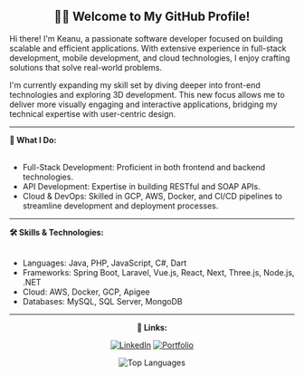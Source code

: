 <h2 align="center">
<strong>🧑‍💻 Welcome to My GitHub Profile!</strong>
</h2>
<p>
Hi there! I'm Keanu, a passionate software developer focused on building scalable and efficient applications. With extensive experience in full-stack development, mobile development, and cloud technologies, I   enjoy crafting solutions that solve real-world problems.
</p>
<p>
I'm currently expanding my skill set by diving deeper into front-end technologies and exploring 3D development. This new focus allows me to deliver more visually engaging and interactive applications, bridging my technical expertise with user-centric design.
</p>

<hr>
<strong>📌 What I Do:</strong>
<br></br>
<ul>
  <li>Full-Stack Development: Proficient in both frontend and backend technologies.</li>
  <li>API Development: Expertise in building RESTful and SOAP APIs.</li>
  <li>Cloud & DevOps: Skilled in GCP, AWS, Docker, and CI/CD pipelines to streamline development and deployment processes.</li>
</ul>

<hr>
<strong>🛠️ Skills & Technologies:</strong>
<br></br>
<ul>
  <li>Languages: Java, PHP, JavaScript, C#, Dart</li>
  <li>Frameworks: Spring Boot, Laravel, Vue.js, React, Next, Three.js, Node.js, .NET</li>
  <li>Cloud: AWS, Docker, GCP, Apigee</li>
  <li>Databases: MySQL, SQL Server, MongoDB</li>
</ul>
<hr>
<div align="center">

<strong>🔗 Links:</strong>

[![LinkedIn](https://img.shields.io/badge/LinkedIn-0A66C2?style=for-the-badge&logo=linkedin&logoColor=white)](https://www.linkedin.com/in/keanu-john-orig-12086163)
[![Portfolio](https://img.shields.io/badge/Portfolio-000?style=for-the-badge&logo=vercel&logoColor=white)](https://portfolio-orig-vue.vercel.app)

![Top Languages](https://github-readme-stats.vercel.app/api/top-langs/?username=KeanuOrig&layout=compact&theme=default)

</div>
